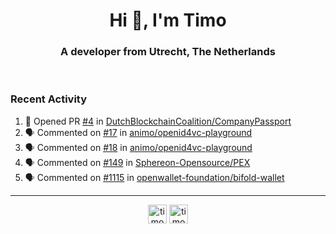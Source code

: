 <h1 align="center">Hi 👋, I'm Timo</h1>
<h3 align="center">A developer from Utrecht, The Netherlands</h3>
<br/>
<!-- https://github.com/rahuldkjain/github-profile-readme-generator --!>

<!--  <p align="left"><img src="https://github-readme-stats.vercel.app/api?username=timoglastra&show_icons=true&count_private=true&" alt="timoglastra" /></p> --!>

<!--
Github language stats
<p align="left"><img src="https://github-readme-stats.vercel.app/api/top-langs/?username=timoglastra&layout=compact" alt="timoglastra" /><p>
-->

<!-- Codestats language stats -->
<!-- <p align="left"><img src="https://codestats-readme.vercel.app/api/top-langs/?username=timoglastra&layout=compact&language_count=12" alt="timoglastra" /><p>    --!>
  
<h3>Recent Activity</h3>

<!--START_SECTION:activity-->
1. 💪 Opened PR [#4](https://github.com/DutchBlockchainCoalition/CompanyPassport/pull/4) in [DutchBlockchainCoalition/CompanyPassport](https://github.com/DutchBlockchainCoalition/CompanyPassport)
2. 🗣 Commented on [#17](https://github.com/animo/openid4vc-playground/issues/17#issuecomment-2067111349) in [animo/openid4vc-playground](https://github.com/animo/openid4vc-playground)
3. 🗣 Commented on [#18](https://github.com/animo/openid4vc-playground/issues/18#issuecomment-2067108892) in [animo/openid4vc-playground](https://github.com/animo/openid4vc-playground)
4. 🗣 Commented on [#149](https://github.com/Sphereon-Opensource/PEX/issues/149#issuecomment-2064584474) in [Sphereon-Opensource/PEX](https://github.com/Sphereon-Opensource/PEX)
5. 🗣 Commented on [#1115](https://github.com/openwallet-foundation/bifold-wallet/pull/1115#issuecomment-2063712010) in [openwallet-foundation/bifold-wallet](https://github.com/openwallet-foundation/bifold-wallet)
<!--END_SECTION:activity-->

---

<p align="center">
<a href="https://twitter.com/timoglastra" target="blank"><img align="center" src="https://cdn.jsdelivr.net/npm/simple-icons@3.0.1/icons/twitter.svg" alt="timoglastra" height="30" width="30" /></a>
<a href="https://linkedin.com/in/timoglastra" target="blank"><img align="center" src="https://cdn.jsdelivr.net/npm/simple-icons@3.0.1/icons/linkedin.svg" alt="timoglastra" height="30" width="30" /></a>
</p>



